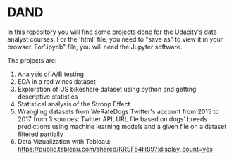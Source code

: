 # DAND
In this repository you will find some projects done for the Udacity's data analyst courses. For the 'html' file, you
need to "save as" to view it in your browser. For'.ipynb" file, you will need the Jupyter software.

The projects are:
1. Analysis of A/B testing
2. EDA in a red wines dataset
3. Exploration of US bikeshare dataset using python and getting descriptive statistics
4. Statistical analysis of the Stroop Effect
5. Wrangling datasets from WeRateDogs Twitter's account from 2015 to 2017 from 3 sources:
Twitter API, URL file based on dogs’ breeds predictions using machine learning models and a given
file on a dataset filtered partially
6. Data Vizualization with Tableau: https://public.tableau.com/shared/KRSF54H89?:display_count=yes
